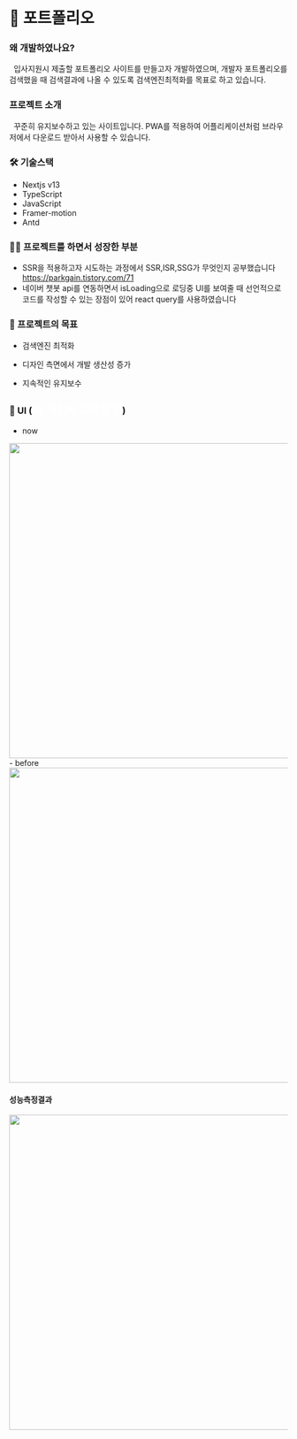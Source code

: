 # 🙌 포트폴리오

### 왜 개발하였나요?

&nbsp; 입사지원시 제출할 포트폴리오 사이트를 만들고자 개발하였으며, 개발자 포트폴리오를 검색했을 때 검색결과에 나올 수 있도록 검색엔진최적화를 목표로 하고 있습니다.

### 프로젝트 소개

&nbsp; 꾸준히 유지보수하고 있는 사이트입니다. PWA를 적용하여 어플리케이션처럼 브라우저에서 다운로드 받아서 사용할 수 있습니다.

### 🛠 기술스택 

- Nextjs v13
- TypeScript
- JavaScript
- Framer-motion
- Antd

### 🙆‍♀️ 프로젝트를 하면서 성장한 부분

- SSR을 적용하고자 시도하는 과정에서 SSR,ISR,SSG가 무엇인지 공부했습니다 https://parkgain.tistory.com/71
- 네이버 챗봇 api를 연동하면서 isLoading으로 로딩중 UI를 보여줄 때 선언적으로 코드를 작성할 수 있는 장점이 있어 react query를 사용하였습니다


### 🚩 프로젝트의 목표

- 검색엔진 최적화

- 디자인 측면에서 개발 생산성 증가

- 지속적인 유지보수
### 🎨 UI (<a href="https://parkgain.tistory.com/55#https://www.parkgaini.com/_(%EC%A0%9C_%ED%8F%AC%ED%8A%B8%ED%8F%B4%EB%A6%AC%EC%98%A4_%EC%82%AC%EC%9D%B4%ED%8A%B8%EC%9E%85%EB%8B%88%EB%8B%A4.)" style="text-decoration : none; font-size:20px; color : white;">UI 개선시 고려한 점</a>)


- now
<div align="center">
<img src="https://user-images.githubusercontent.com/84880886/235331760-31a8f65f-395f-445f-86d6-ed7cf7486a97.gif" width="570"/>
</div>
- before
<div align="center">
<img src="https://user-images.githubusercontent.com/84880886/235331760-31a8f65f-395f-445f-86d6-ed7cf7486a97.gif" width="570"/>
</div>


#### 성능측정결과
<div align="center">
<img src="https://github.com/PARKGAIN/portfolio/assets/84880886/e0e18df9-9e02-4e5c-94fa-9b4b2fa61fae" width="570"/>
</div>
